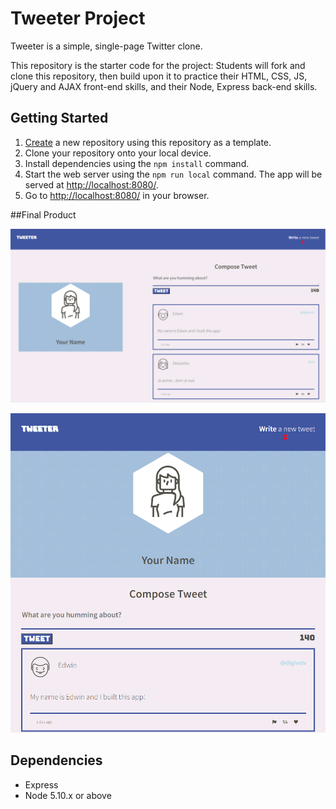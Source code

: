 # Tweeter Project

Tweeter is a simple, single-page Twitter clone.

This repository is the starter code for the project: Students will fork and clone this repository, then build upon it to practice their HTML, CSS, JS, jQuery and AJAX front-end skills, and their Node, Express back-end skills.

## Getting Started

1. [Create](https://docs.github.com/en/repositories/creating-and-managing-repositories/creating-a-repository-from-a-template) a new repository using this repository as a template.
2. Clone your repository onto your local device.
3. Install dependencies using the `npm install` command.
4. Start the web server using the `npm run local` command. The app will be served at <http://localhost:8080/>.
5. Go to <http://localhost:8080/> in your browser.

##Final Product

!["Main page with viewport width greater than 1024px"](https://github.com/digivolv/tweeter/blob/master/docs/main-page-desktop.PNG?raw=true)

!["Main page with viewport width under 1024px"](https://github.com/digivolv/tweeter/blob/master/docs/main-page-mobile.PNG?raw=true)

## Dependencies

- Express
- Node 5.10.x or above
